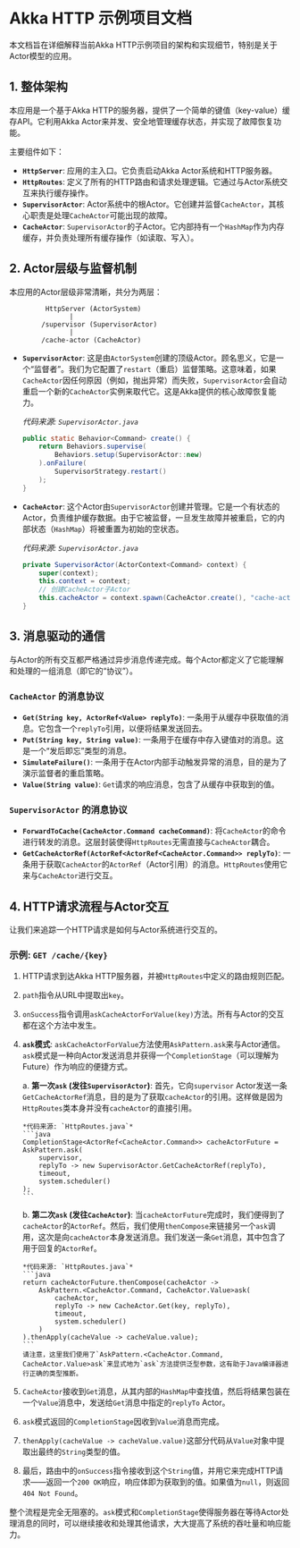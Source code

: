 # Akka HTTP 示例项目文档

本文档旨在详细解释当前Akka HTTP示例项目的架构和实现细节，特别是关于Actor模型的应用。

## 1. 整体架构

本应用是一个基于Akka HTTP的服务器，提供了一个简单的键值（key-value）缓存API。它利用Akka Actor来并发、安全地管理缓存状态，并实现了故障恢复功能。

主要组件如下：

- **`HttpServer`**: 应用的主入口。它负责启动Akka Actor系统和HTTP服务器。
- **`HttpRoutes`**: 定义了所有的HTTP路由和请求处理逻辑。它通过与Actor系统交互来执行缓存操作。
- **`SupervisorActor`**: Actor系统中的根Actor。它创建并监督`CacheActor`，其核心职责是处理`CacheActor`可能出现的故障。
- **`CacheActor`**: `SupervisorActor`的子Actor。它内部持有一个`HashMap`作为内存缓存，并负责处理所有缓存操作（如读取、写入）。

## 2. Actor层级与监督机制

本应用的Actor层级非常清晰，共分为两层：

```
         HttpServer (ActorSystem)
               |
        /supervisor (SupervisorActor)
               |
        /cache-actor (CacheActor)
```

- **`SupervisorActor`**: 这是由`ActorSystem`创建的顶级Actor。顾名思义，它是一个“监督者”。我们为它配置了`restart`（重启）监督策略。这意味着，如果`CacheActor`因任何原因（例如，抛出异常）而失败，`SupervisorActor`会自动重启一个新的`CacheActor`实例来取代它。这是Akka提供的核心故障恢复能力。

    *代码来源: `SupervisorActor.java`*
    ```java
    public static Behavior<Command> create() {
        return Behaviors.supervise(
            Behaviors.setup(SupervisorActor::new)
        ).onFailure(
            SupervisorStrategy.restart()
        );
    }
    ```

- **`CacheActor`**: 这个Actor由`SupervisorActor`创建并管理。它是一个有状态的Actor，负责维护缓存数据。由于它被监督，一旦发生故障并被重启，它的内部状态（`HashMap`）将被重置为初始的空状态。

    *代码来源: `SupervisorActor.java`*
    ```java
    private SupervisorActor(ActorContext<Command> context) {
        super(context);
        this.context = context;
        // 创建CacheActor子Actor
        this.cacheActor = context.spawn(CacheActor.create(), "cache-actor");
    }
    ```

## 3. 消息驱动的通信

与Actor的所有交互都严格通过异步消息传递完成。每个Actor都定义了它能理解和处理的一组消息（即它的“协议”）。

### `CacheActor` 的消息协议

- **`Get(String key, ActorRef<Value> replyTo)`**: 一条用于从缓存中获取值的消息。它包含一个`replyTo`引用，以便将结果发送回去。
- **`Put(String key, String value)`**: 一条用于在缓存中存入键值对的消息。这是一个“发后即忘”类型的消息。
- **`SimulateFailure()`**: 一条用于在Actor内部手动触发异常的消息，目的是为了演示监督者的重启策略。
- **`Value(String value)`**: `Get`请求的响应消息，包含了从缓存中获取到的值。

### `SupervisorActor` 的消息协议

- **`ForwardToCache(CacheActor.Command cacheCommand)`**: 将`CacheActor`的命令进行转发的消息。这层封装使得`HttpRoutes`无需直接与`CacheActor`耦合。
- **`GetCacheActorRef(ActorRef<ActorRef<CacheActor.Command>> replyTo)`**: 一条用于获取`CacheActor`的`ActorRef`（Actor引用）的消息。`HttpRoutes`使用它来与`CacheActor`进行交互。

## 4. HTTP请求流程与Actor交互

让我们来追踪一个HTTP请求是如何与Actor系统进行交互的。

### 示例: `GET /cache/{key}`

1.  HTTP请求到达Akka HTTP服务器，并被`HttpRoutes`中定义的路由规则匹配。
2.  `path`指令从URL中提取出`key`。
3.  `onSuccess`指令调用`askCacheActorForValue(key)`方法。所有与Actor的交互都在这个方法中发生。
4.  **`ask`模式**: `askCacheActorForValue`方法使用`AskPattern.ask`来与Actor通信。`ask`模式是一种向Actor发送消息并获得一个`CompletionStage`（可以理解为Future）作为响应的便捷方式。

    a.  **第一次`ask` (发往`SupervisorActor`)**: 首先，它向`supervisor` Actor发送一条`GetCacheActorRef`消息，目的是为了获取`cacheActor`的引用。这样做是因为`HttpRoutes`类本身并没有`cacheActor`的直接引用。

        *代码来源: `HttpRoutes.java`*
        ```java
        CompletionStage<ActorRef<CacheActor.Command>> cacheActorFuture = AskPattern.ask(
            supervisor,
            replyTo -> new SupervisorActor.GetCacheActorRef(replyTo),
            timeout,
            system.scheduler()
        );
        ```

    b.  **第二次`ask` (发往`CacheActor`)**: 当`cacheActorFuture`完成时，我们便得到了`cacheActor`的`ActorRef`。然后，我们使用`thenCompose`来链接另一个`ask`调用，这次是向`cacheActor`本身发送消息。我们发送一条`Get`消息，其中包含了用于回复的`ActorRef`。

        *代码来源: `HttpRoutes.java`*
        ```java
        return cacheActorFuture.thenCompose(cacheActor ->
            AskPattern.<CacheActor.Command, CacheActor.Value>ask(
                cacheActor,
                replyTo -> new CacheActor.Get(key, replyTo),
                timeout,
                system.scheduler()
            )
        ).thenApply(cacheValue -> cacheValue.value);
        ```
        请注意，这里我们使用了`AskPattern.<CacheActor.Command, CacheActor.Value>ask`来显式地为`ask`方法提供泛型参数，这有助于Java编译器进行正确的类型推断。

5.  `CacheActor`接收到`Get`消息，从其内部的`HashMap`中查找值，然后将结果包装在一个`Value`消息中，发送给`Get`消息中指定的`replyTo` Actor。
6.  `ask`模式返回的`CompletionStage`因收到`Value`消息而完成。
7.  `thenApply(cacheValue -> cacheValue.value)`这部分代码从`Value`对象中提取出最终的`String`类型的值。
8.  最后，路由中的`onSuccess`指令接收到这个`String`值，并用它来完成HTTP请求——返回一个`200 OK`响应，响应体即为获取到的值。如果值为`null`，则返回`404 Not Found`。

整个流程是完全无阻塞的。`ask`模式和`CompletionStage`使得服务器在等待Actor处理消息的同时，可以继续接收和处理其他请求，大大提高了系统的吞吐量和响应能力。
